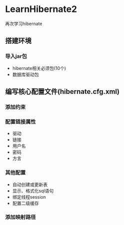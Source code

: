 # LearnHibernate2
再次学习hibernate

## 搭建环境
### 导入jar包
* hibernate相关必须包(10个)
* 数据库驱动包

## 编写核心配置文件(hibernate.cfg.xml)
### 添加约束
### 配置链接属性
* 驱动
* 链接
* 用户名
* 密码
* 方言
### 其他配置
* 自动创建或更新表
* 显示、格式化sql语句
* 绑定线程session
* 配置二级缓存
### 添加映射路径